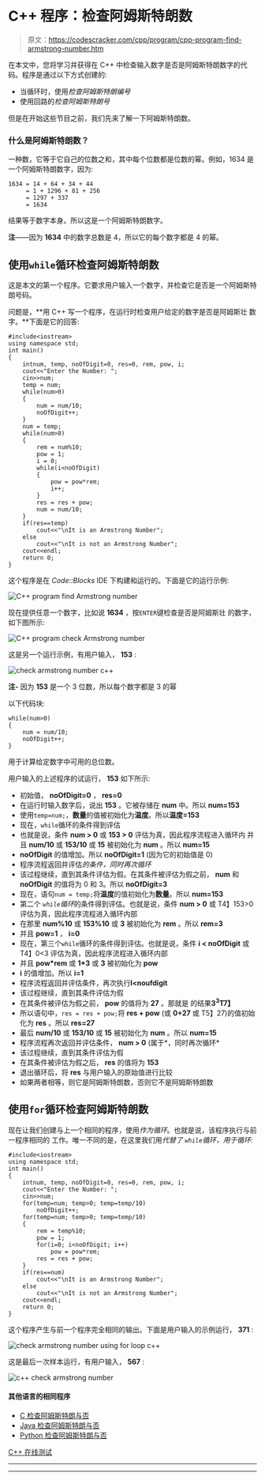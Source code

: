 # C++ 程序：检查阿姆斯特朗数

> 原文：<https://codescracker.com/cpp/program/cpp-program-find-armstrong-number.htm>

在本文中，您将学习并获得在 C++ 中检查输入数字是否是阿姆斯特朗数字的代码。程序是通过以下方式创建的:

*   当循环时，使用*检查阿姆斯特朗编号*
*   使用回路的*检查阿姆斯特朗号*

但是在开始这些节目之前，我们先来了解一下阿姆斯特朗数。

### 什么是阿姆斯特朗数？

一种数，它等于它自己的位数之和，其中每个位数都是位数的幂。例如，1634 是一个阿姆斯特朗数字，因为:

```
1634 = 14 + 64 + 34 + 44
     = 1 + 1296 + 81 + 256
     = 1297 + 337
     = 1634
```

结果等于数字本身。所以这是一个阿姆斯特朗数字。

**注**——因为 **1634** 中的数字总数是 4，所以它的每个数字都是 4 的幂。

## 使用`while`循环检查阿姆斯特朗数

这是本文的第一个程序。它要求用户输入一个数字，并检查它是否是一个阿姆斯特朗号码。

问题是，**用 C++ 写一个程序，在运行时检查用户给定的数字是否是阿姆斯壮 数字。**下面是它的回答:

```
#include<iostream>
using namespace std;
int main()
{
    intnum, temp, noOfDigit=0, res=0, rem, pow, i;
    cout<<"Enter the Number: ";
    cin>>num;
    temp = num;
    while(num>0)
    {
        num = num/10;
        noOfDigit++;
    }
    num = temp;
    while(num>0)
    {
        rem = num%10;
        pow = 1;
        i = 0;
        while(i<noOfDigit)
        {
            pow = pow*rem;
            i++;
        }
        res = res + pow;
        num = num/10;
    }
    if(res==temp)
        cout<<"\nIt is an Armstrong Number";
    else
        cout<<"\nIt is not an Armstrong Number";
    cout<<endl;
    return 0;
}
```

这个程序是在 *Code::Blocks* IDE 下构建和运行的。下面是它的运行示例:

![C++ program find Armstrong number](img/e160b2b4000d60d1ed0e3388142efd81.png)

现在提供任意一个数字，比如说 **1634** ，按`ENTER`键检查是否是阿姆斯壮 的数字，如下图所示:

![C++ program check Armstrong number](img/c0f665a5df1996dcd0c08d6c08b27b79.png)

这是另一个运行示例，有用户输入， **153** :

![check armstrong number c++](img/60a457f07f110154e6e6ae1e17200cab.png)

**注-** 因为 **153** 是一个 3 位数，所以每个数字都是 3 的幂

以下代码块:

```
while(num>0)
{
    num = num/10;
    noOfDigit++;
}
```

用于计算给定数字中可用的总位数。

用户输入的上述程序的试运行， **153** 如下所示:

*   初始值， **noOfDigit=0** ， **res=0**
*   在运行时输入数字后，说出 **153** 。它被存储在 **num** 中。所以 **num=153**
*   使用`temp=num;`，**数量**的值被初始化为**温度**。所以**温度=153**
*   现在，`while`循环的条件得到评估
*   也就是说，条件 **num > 0** 或 **153 > 0** 评估为真，因此程序流程进入循环内 并且 **num/10** 或 **153/10** 或 **15** 被初始化为 **num** 。所以 **num=15**
*   **noOfDigit** 的值增加。所以 **noOfDigit=1** (因为它的初始值是 0)
*   程序流程返回并评估*的条件，同时再次循环*
*   该过程继续，直到其条件评估为假。在其条件被评估为假之前， **num** 和 **noOfDigit** 的值将为 0 和 3。所以 **noOfDigit=3**
*   现在，语句`num = temp;`将**温度**的值初始化为**数量**。所以 **num=153**
*   第二个 *`while`循环*的条件得到评估。也就是说，条件 **num > 0** 或 T4】153>0 评估为真，因此程序流程进入循环内部
*   在那里 **num%10** 或 **153%10** 或 **3** 被初始化为 **rem** 。所以 **rem=3**
*   并且 **pow=1** ， **i=0**
*   现在，第三个`while`循环的条件得到评估。也就是说，条件 **i < noOfDigit** 或 T4】0<3 评估为真，因此程序流程进入循环内部
*   并且 **pow*rem** 或 **1*3** 或 **3** 被初始化为 **pow**
*   **i** 的值增加。所以 **i=1**
*   程序流程返回并评估条件，再次执行**I<noufdigit**
*   该过程继续，直到其条件评估为假
*   在其条件被评估为假之前， **pow** 的值将为 **27** 。那就是 的结果**3<sup>3</sup>T7】**
*   所以语句中，`res = res + pow;`将 **res + pow** (或 **0+27** 或 T5】27)的值初始化为 **res** 。所以 **res=27**
*   最后 **num/10** 或 **153/10** 或 **15** 被初始化为 **num** 。所以 **num=15**
*   程序流程再次返回并评估条件， **num > 0** (属于*，同时再次循环*
*   该过程继续，直到其条件评估为假
*   在其条件被评估为假之后， **res** 的值将为 **153**
*   退出循环后，将 **res** 与用户输入的原始值进行比较
*   如果两者相等，则它是阿姆斯特朗数，否则它不是阿姆斯特朗数

## 使用`for`循环检查阿姆斯特朗数

现在让我们创建与上一个相同的程序，使用*作为循环*。也就是说，该程序执行与前一程序相同的 工作。唯一不同的是，在这里我们用*代替了 *`while`循环*，用于循环*:

```
#include<iostream>
using namespace std;
int main()
{
    intnum, temp, noOfDigit=0, res=0, rem, pow, i;
    cout<<"Enter the Number: ";
    cin>>num;
    for(temp=num; temp>0; temp=temp/10)
        noOfDigit++;
    for(temp=num; temp>0; temp=temp/10)
    {
        rem = temp%10;
        pow = 1;
        for(i=0; i<noOfDigit; i++)
            pow = pow*rem;
        res = res + pow;
    }
    if(res==num)
        cout<<"\nIt is an Armstrong Number";
    else
        cout<<"\nIt is not an Armstrong Number";
    cout<<endl;
    return 0;
}
```

这个程序产生与前一个程序完全相同的输出。下面是用户输入的示例运行， **371** :

![check armstrong number using for loop c++](img/3627f67352c5cd3dc76c23b9d3664678.png)

这是最后一次样本运行，有用户输入， **567** :

![c++ check armstrong number](img/5b5e27aadcf58aa2faa65f9827e3946d.png)

#### 其他语言的相同程序

*   [C 检查阿姆斯特朗与否](/c/program/c-program-find-armstrong-number.htm)
*   [Java 检查阿姆斯特朗与否](/java/program/java-program-find-armstrong-number.htm)
*   [Python 检查阿姆斯特朗与否](/python/program/python-program-check-armstrong.htm)

[C++ 在线测试](/exam/showtest.php?subid=3)

* * *

* * *